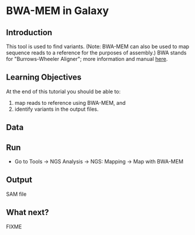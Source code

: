 # BWA-MEM in Galaxy


## Introduction

This tool is used to find variants. (Note: BWA-MEM can also be used to map sequence reads to a reference for the purposes of assembly.) BWA stands for "Burrows-Wheeler Aligner"; more information and manual [here](http://bio-bwa.sourceforge.net/).

## Learning Objectives

At the end of this tutorial you should be able to:

1. map reads to reference using BWA-MEM, and
2. identify variants in the output files.

## Data


## Run

- Go to <ss>Tools &rarr; NGS Analysis &rarr; NGS: Mapping &rarr; Map with BWA-MEM</ss>


## Output

SAM file



## What next?

FIXME
